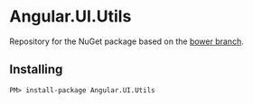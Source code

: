 # Angular.UI.Utils

Repository for the NuGet package based on the [bower branch](https://github.com/angular-ui/ui-utils/tree/bower).


## Installing

`PM> install-package Angular.UI.Utils`